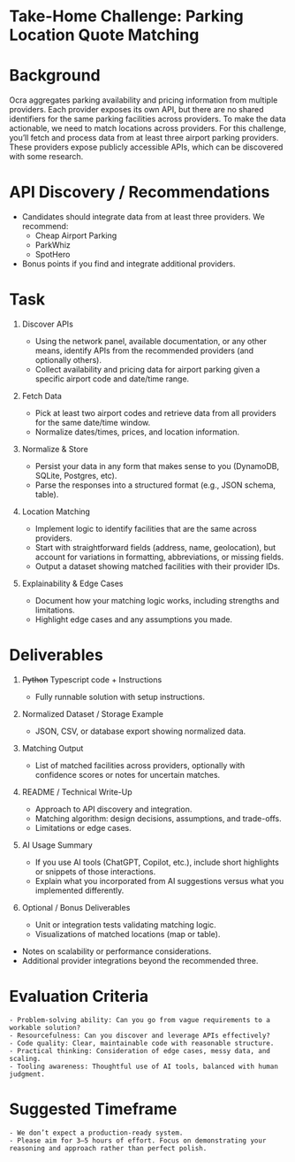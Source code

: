 # Take-Home Challenge: Parking Location Quote Matching

# Background

Ocra aggregates parking availability and pricing information from multiple providers. Each
provider exposes its own API, but there are no shared identifiers for the same parking facilities
across providers. To make the data actionable, we need to match locations across providers.
For this challenge, you’ll fetch and process data from at least three airport parking providers.
These providers expose publicly accessible APIs, which can be discovered with some research.

# API Discovery / Recommendations

- Candidates should integrate data from at least three providers. We recommend:
  - Cheap Airport Parking
  - ParkWhiz
  - SpotHero
- Bonus points if you find and integrate additional providers.

# Task

1. Discover APIs

   - Using the network panel, available documentation, or any other means, identify APIs from the recommended providers (and optionally others).
   - Collect availability and pricing data for airport parking given a specific airport code and date/time range.

2. Fetch Data

   - Pick at least two airport codes and retrieve data from all providers for the same date/time window.
   - Normalize dates/times, prices, and location information.

3. Normalize & Store

   - Persist your data in any form that makes sense to you (DynamoDB, SQLite, Postgres, etc).
   - Parse the responses into a structured format (e.g., JSON schema, table).

4. Location Matching

   - Implement logic to identify facilities that are the same across providers.
   - Start with straightforward fields (address, name, geolocation), but account for variations in formatting, abbreviations, or missing fields.
   - Output a dataset showing matched facilities with their provider IDs.

5. Explainability & Edge Cases
   - Document how your matching logic works, including strengths and limitations.
   - Highlight edge cases and any assumptions you made.

# Deliverables

1. ~~Python~~ Typescript code + Instructions
   - Fully runnable solution with setup instructions.
2. Normalized Dataset / Storage Example
   - JSON, CSV, or database export showing normalized data.
3. Matching Output
   - List of matched facilities across providers, optionally with confidence scores or notes for uncertain matches.
4. README / Technical Write-Up
   - Approach to API discovery and integration.
   - Matching algorithm: design decisions, assumptions, and trade-offs.
   - Limitations or edge cases.
5. AI Usage Summary

   - If you use AI tools (ChatGPT, Copilot, etc.), include short highlights or snippets of those interactions.
   - Explain what you incorporated from AI suggestions versus what you implemented differently.

6. Optional / Bonus Deliverables
   - Unit or integration tests validating matching logic.
   - Visualizations of matched locations (map or table).

- Notes on scalability or performance considerations.
- Additional provider integrations beyond the recommended three.

# Evaluation Criteria

    - Problem-solving ability: Can you go from vague requirements to a workable solution?
    - Resourcefulness: Can you discover and leverage APIs effectively?
    - Code quality: Clear, maintainable code with reasonable structure.
    - Practical thinking: Consideration of edge cases, messy data, and scaling.
    - Tooling awareness: Thoughtful use of AI tools, balanced with human judgment.

# Suggested Timeframe

    - We don’t expect a production-ready system.
    - Please aim for 3–5 hours of effort. Focus on demonstrating your reasoning and approach rather than perfect polish.

